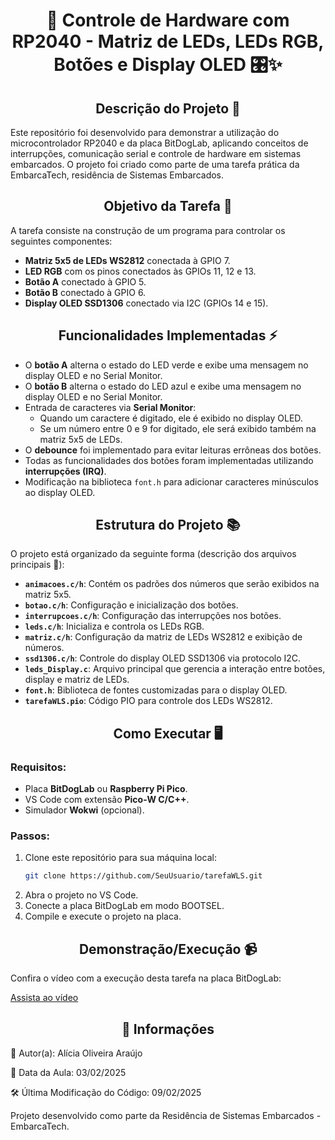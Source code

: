 <h1 align="center">🔌 Controle de Hardware com RP2040 - Matriz de LEDs, LEDs RGB, Botões e Display OLED 🎛️✨</h1>

<h2 align="center">Descrição do Projeto 📝</h2>

Este repositório foi desenvolvido para demonstrar a utilização do microcontrolador RP2040 e da placa BitDogLab, aplicando conceitos de interrupções, comunicação serial e controle de hardware em sistemas embarcados. O projeto foi criado como parte de uma tarefa prática da EmbarcaTech, residência de Sistemas Embarcados.

<h2 align="center">Objetivo da Tarefa 🎯</h2>

A tarefa consiste na construção de um programa para controlar os seguintes componentes:

- **Matriz 5x5 de LEDs WS2812** conectada à GPIO 7.
- **LED RGB** com os pinos conectados às GPIOs 11, 12 e 13.
- **Botão A** conectado à GPIO 5.
- **Botão B** conectado à GPIO 6.
- **Display OLED SSD1306** conectado via I2C (GPIOs 14 e 15).

<h2 align="center">Funcionalidades Implementadas ⚡</h2>

- O **botão A** alterna o estado do LED verde e exibe uma mensagem no display OLED e no Serial Monitor.
- O **botão B** alterna o estado do LED azul e exibe uma mensagem no display OLED e no Serial Monitor.
- Entrada de caracteres via **Serial Monitor**:
  - Quando um caractere é digitado, ele é exibido no display OLED.
  - Se um número entre 0 e 9 for digitado, ele será exibido também na matriz 5x5 de LEDs.
- O **debounce** foi implementado para evitar leituras errôneas dos botões.
- Todas as funcionalidades dos botões foram implementadas utilizando **interrupções (IRQ)**.
- Modificação na biblioteca `font.h` para adicionar caracteres minúsculos ao display OLED.

<h2 align="center">Estrutura do Projeto 📚</h2>

O projeto está organizado da seguinte forma (descrição dos arquivos principais 📂):

- **`animacoes.c/h`**: Contém os padrões dos números que serão exibidos na matriz 5x5.
- **`botao.c/h`**: Configuração e inicialização dos botões.
- **`interrupcoes.c/h`**: Configuração das interrupções nos botões.
- **`leds.c/h`**: Inicializa e controla os LEDs RGB.
- **`matriz.c/h`**: Configuração da matriz de LEDs WS2812 e exibição de números.
- **`ssd1306.c/h`**: Controle do display OLED SSD1306 via protocolo I2C.
- **`leds_Display.c`**: Arquivo principal que gerencia a interação entre botões, display e matriz de LEDs.
- **`font.h`**: Biblioteca de fontes customizadas para o display OLED.
- **`tarefaWLS.pio`**: Código PIO para controle dos LEDs WS2812.

<h2 align="center">Como Executar 🖥️</h2>

### Requisitos:
- Placa **BitDogLab** ou **Raspberry Pi Pico**.
- VS Code com extensão **Pico-W C/C++**.
- Simulador **Wokwi** (opcional).

### Passos:

1. Clone este repositório para sua máquina local:
   ```bash
   git clone https://github.com/SeuUsuario/tarefaWLS.git
   ```
2. Abra o projeto no VS Code.
3. Conecte a placa BitDogLab em modo BOOTSEL.
4. Compile e execute o projeto na placa.

<h2 align="center">Demonstração/Execução 📹</h2>

Confira o vídeo com a execução desta tarefa na placa BitDogLab:

[Assista ao vídeo]()

<h2 align="center">📅 Informações</h2>

📌 Autor(a): Alícia Oliveira Araújo

📅 Data da Aula: 03/02/2025

🛠 Última Modificação do Código: 09/02/2025

Projeto desenvolvido como parte da Residência de Sistemas Embarcados - EmbarcaTech.

